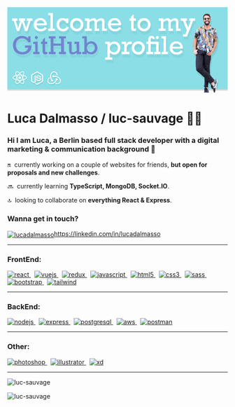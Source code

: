 <img src="https://github.com/luc-sauvage/luc-sauvage/blob/main/banner-github.png?raw=true">

<h1 align="left">Luca Dalmasso / luc-sauvage 🧔🏽</h1>
<h3 align="left">Hi I am Luca, a Berlin based full stack developer with a digital marketing & communication background 🤖</h3>

🔛 &nbsp;currently working on a couple of websites for friends, **but open for proposals and new challenges**.

🔜 &nbsp;currently learning **TypeScript, MongoDB, Socket.IO**.

🔝 &nbsp;looking to collaborate on **everything React & Express**.

<h3 align="left">Wanna get in touch?</h3>
<p align="left">
<a href="https://linkedin.com/in/lucadalmasso" target="blank"><img align="center" src="https://cdn.jsdelivr.net/npm/simple-icons@3.0.1/icons/linkedin.svg" alt="lucadalmasso" height="30" width="40" />https://linkedin.com/in/lucadalmasso</a>
</p>

<hr style="color: #7fd9e2;" width= "100%" size="4" noshade>

<h3 align="left">FrontEnd:</h3>
<p align="left"> 
    <a href="https://reactjs.org/" target="_blank"> <img src="https://devicons.github.io/devicon/devicon.git/icons/react/react-original-wordmark.svg" alt="react" width="40" height="40"/> </a> &nbsp;
    <a href="https://vuejs.org/" target="_blank"> <img src="https://devicons.github.io/devicon/devicon.git/icons/vuejs/vuejs-original-wordmark.svg" alt="vuejs" width="40" height="40"/> </a> &nbsp;
    <a href="https://redux.js.org" target="_blank"> <img src="https://devicons.github.io/devicon/devicon.git/icons/redux/redux-original.svg" alt="redux" width="40" height="40"/> </a> &nbsp;
    <a href="https://developer.mozilla.org/en-US/docs/Web/JavaScript" target="_blank"> <img src="https://devicons.github.io/devicon/devicon.git/icons/javascript/javascript-original.svg" alt="javascript" width="40" height="40"/> </a> &nbsp;
    <a href="https://www.w3.org/html/" target="_blank"> <img src="https://devicons.github.io/devicon/devicon.git/icons/html5/html5-original-wordmark.svg" alt="html5" width="40" height="40"/> </a> &nbsp;
    <a href="https://www.w3schools.com/css/" target="_blank"> <img src="https://devicons.github.io/devicon/devicon.git/icons/css3/css3-original-wordmark.svg" alt="css3" width="40" height="40"/> </a> &nbsp;
    <a href="https://sass-lang.com" target="_blank"> <img src="https://devicons.github.io/devicon/devicon.git/icons/sass/sass-original.svg" alt="sass" width="40" height="40"/> </a> &nbsp;
    <a href="https://getbootstrap.com" target="_blank"> <img src="https://devicons.github.io/devicon/devicon.git/icons/bootstrap/bootstrap-plain.svg" alt="bootstrap" width="40" height="40"/> </a> &nbsp;
    <a href="https://tailwindcss.com/" target="_blank"> <img src="https://www.vectorlogo.zone/logos/tailwindcss/tailwindcss-icon.svg" alt="tailwind" width="40" height="40"/> </a> 
</p>

<hr style="color: #7fd9e2;" width= "100%" size="4" noshade>

<h3 align="left">BackEnd:</h3>
<p align="left"> 
    <a href="https://nodejs.org" target="_blank"> <img src="https://devicons.github.io/devicon/devicon.git/icons/nodejs/nodejs-original-wordmark.svg" alt="nodejs" width="40" height="40"/> </a> &nbsp;
    <a href="https://expressjs.com" target="_blank"> <img src="https://devicons.github.io/devicon/devicon.git/icons/express/express-original-wordmark.svg" alt="express" width="40" height="40"/> </a>  &nbsp;
    <a href="https://www.postgresql.org" target="_blank"> <img src="https://devicons.github.io/devicon/devicon.git/icons/postgresql/postgresql-original-wordmark.svg" alt="postgresql" width="40" height="40"/> </a> &nbsp;
    <a href="https://aws.amazon.com" target="_blank"> <img src="https://devicons.github.io/devicon/devicon.git/icons/amazonwebservices/amazonwebservices-original-wordmark.svg" alt="aws" width="40" height="40"/> </a> &nbsp;
    <a href="https://postman.com" target="_blank"> <img src="https://www.vectorlogo.zone/logos/getpostman/getpostman-icon.svg" alt="postman" width="40" height="40"/> </a> 
</p>

<hr style="color: #7fd9e2;" width= "100%" size="4" noshade>

<h3 align="left">Other:</h3>
<p align="left"> 
    <a href="https://www.photoshop.com/en" target="_blank"> <img src="https://devicons.github.io/devicon/devicon.git/icons/photoshop/photoshop-plain.svg" alt="photoshop" width="40" height="40"/> </a> &nbsp;
    <a href="https://www.adobe.com/in/products/illustrator.html" target="_blank"> <img src="https://www.vectorlogo.zone/logos/adobe_illustrator/adobe_illustrator-icon.svg" alt="illustrator" width="40" height="40"/> </a> &nbsp;
    <a href="https://www.adobe.com/products/xd.html" target="_blank"> <img src="https://cdn.worldvectorlogo.com/logos/adobe-xd.svg" alt="xd" width="40" height="40"/> </a> 
</p>
<hr style="color: #7fd9e2;" width= "100%" size="4" noshade>
<p>&nbsp;<img align="left" src="https://github-readme-stats.vercel.app/api?username=luc-sauvage&count_private=true&show_icons=true&bg_color=#7fd9e2&icon_color=#6976c6&title_color=#6976c6&text_color=white" alt="luc-sauvage" /></p>

<p><img align="center" src="https://github-readme-stats.vercel.app/api/top-langs?username=luc-sauvage&show_icons=true&locale=en&layout=compact" alt="luc-sauvage" /></p>
